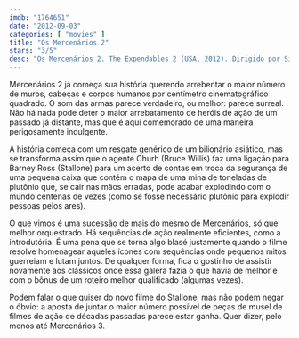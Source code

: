 ```yaml
---
imdb: "1764651"
date: "2012-09-03"
categories: [ "movies" ]
title: "Os Mercenários 2"
stars: "3/5"
desc: "Os Mercenários 2. The Expendables 2 (USA, 2012). Dirigido por Simon West. Escrito por Richard Wenk, Sylvester Stallone, Ken Kaufman, David Agosto, Richard Wenk, Dave Callaham. Com Sylvester Stallone, Jason Statham, Jet Li, Dolph Lundgren, Chuck Norris, Jean-Claude Van Damme, Bruce Willis, Arnold Schwarzenegger, Terry Crews."
---
```

Mercenários 2 já começa sua história querendo arrebentar o maior número de muros, cabeças e corpos humanos por centímetro cinematográfico quadrado. O som das armas parece verdadeiro, ou melhor: parece surreal. Não há nada pode deter o maior arrebatamento de heróis de ação de um passado já distante, mas que é aqui comemorado de uma maneira perigosamente indulgente.

A história começa com um resgate genérico de um bilionário asiático, mas se transforma assim que o agente Churh (Bruce Willis) faz uma ligação para Barney Ross (Stallone) para um acerto de contas em troca da segurança de uma pequena caixa que contém o mapa de uma mina de toneladas de plutônio que, se cair nas mãos erradas, pode acabar explodindo com o mundo centenas de vezes (como se fosse necessário plutônio para explodir pessoas pelos ares).

O que vimos é uma sucessão de mais do mesmo de Mercenários, só que melhor orquestrado. Há sequências de ação realmente eficientes, como a introdutória. É uma pena que se torna algo blasé justamente quando o filme resolve homenagear aqueles ícones com sequências onde pequenos mitos guerreiam e lutam juntos. De qualquer forma, fica o gostinho de assistir novamente aos clássicos onde essa galera fazia o que havia de melhor e com o bônus de um roteiro melhor qualificado (algumas vezes).

Podem falar o que quiser do novo filme do Stallone, mas não podem negar o óbvio: a aposta de juntar o maior número possível de peças de musel de filmes de ação de décadas passadas parece estar ganha. Quer dizer, pelo menos até Mercenários 3.

